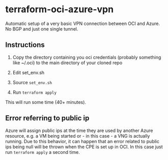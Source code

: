 # terraform-oci-azure-vpn
Automatic setup of a very basic VPN connection between OCI and Azure. No BGP and just one single tunnel.

## Instructions

1. Copy the directory containing you oci credentials (probably something like ~/.oci) to the main directory of your cloned repo

2. Edit set_env.sh

3. Source `set_env.sh`

4. Run `terraform apply`

This will run some time (40+ minutes).

## Error referring to public ip 

Azure will assign public ips at the time they are used by another Azure resource, e.g. a VM being started or - in this case - a VNG is actually running. Due to this behavior, it can happen that an error related to public ips being null will be thrown when the CPE is set up in OCI. In this case just run `terraform apply` a second time.



